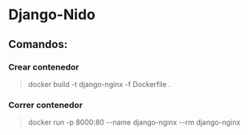 # Django-Nido

## Comandos:
### Crear contenedor
> docker build -t django-nginx -f Dockerfile .

### Correr contenedor 
> docker run -p 8000:80 --name django-nginx --rm django-nginx 


